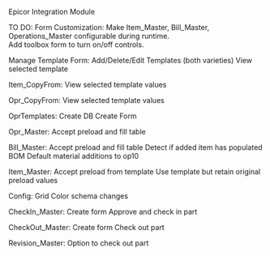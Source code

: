 ﻿Epicor Integration Module

TO DO:
Form Customization:
Make Item_Master, Bill_Master, Operations_Master configurable during runtime.  
Add toolbox form to turn on/off controls.

Manage Template Form:
Add/Delete/Edit Templates (both varieties)
View selected template

Item_CopyFrom:
View selected template values

Opr_CopyFrom:
View selected template values

OprTemplates:
Create DB
Create Form

Opr_Master:
Accept preload and fill table

Bill_Master:
Accept preload and fill table
Detect if added item has populated BOM
Default material additions to op10

Item_Master:
Accept preload from template
Use template but retain original preload values

Config:
Grid Color schema changes

CheckIn_Master:
Create form
Approve and check in part

CheckOut_Master:
Create form
Check out part

Revision_Master:
Option to check out part


